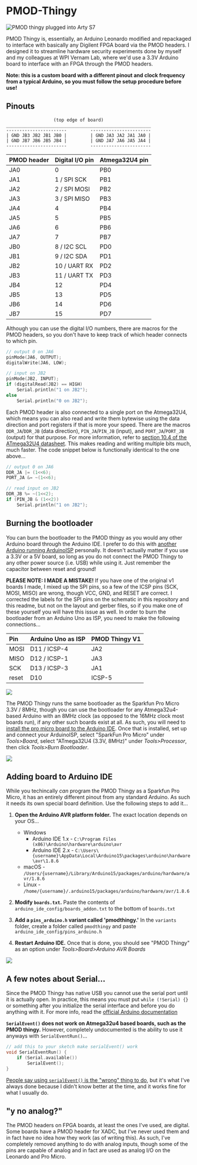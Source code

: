 # PMOD-Thingy

![PMOD thingy plugged into Arty S7](img/board.jpg)

PMOD Thingy is, essentially, an Arduino Leonardo modified and repackaged to interface with basically any Digilent FPGA board via the PMOD headers. I designed it to streamline hardware security experiments done by myself and my colleagues at WPI Vernam Lab, where we'd use a 3.3V Arduino board to interface with an FPGA through the PMOD headers.

**Note: this is a custom board with a different pinout and clock frequency from a typical Arduino, so you must follow the setup procedure before use!**

## Pinouts

```
                  (top edge of board)
_______________________________________________________
-----------------------         -----------------------
| GND JB3 JB2 JB1 JB0 |         | GND JA3 JA2 JA1 JA0 |
| GND JB7 JB6 JB5 JB4 |         | GND JA7 JA6 JA5 JA4 |
-----------------------         -----------------------
```

| PMOD header | Digital I/O pin | Atmega32U4 pin |
|:------------|:----------------|:---------------|
| JA0         | 0               | PB0            |
| JA1         | 1 / SPI SCK     | PB1            |
| JA2         | 2 / SPI MOSI    | PB2            |
| JA3         | 3 / SPI MISO    | PB3            |
| JA4         | 4               | PB4            |
| JA5         | 5               | PB5            |
| JA6         | 6               | PB6            |
| JA7         | 7               | PB7            |
| JB0         | 8 / I2C SCL     | PD0            |
| JB1         | 9 / I2C SDA     | PD1            |
| JB2         | 10 / UART RX    | PD2            |
| JB3         | 11 / UART TX    | PD3            |
| JB4         | 12              | PD4            |
| JB5         | 13              | PD5            |
| JB6         | 14              | PD6            |
| JB7         | 15              | PD7            |

Although you can use the digital I/O numbers, there are macros for the PMOD headers, so you don't have to keep track of which header connects to which pin.

```cpp
// output 0 on JA6
pinMode(JA6, OUTPUT);
digitalWrite(JA6, LOW);

// input on JB2
pinMode(JB2, INPUT);
if (digitalRead(JB2) == HIGH)
	Serial.println("1 on JB2");
else
	Serial.println("0 on JB2");
```

Each PMOD header is also connected to a single port on the Atmega32U4, which means you can also read and write them bytewise using the data direction and port registers if that is more your speed. There are the macros `DDR_JA`/`DDR_JB` (data direction), `PIN_JA`/`PIN_JB` (input), and `PORT_JA`/`PORT_JB` (output) for that purpose. For more information, refer to [section 10.4 of the ATmega32U4 datasheet](https://ww1.microchip.com/downloads/en/devicedoc/atmel-7766-8-bit-avr-atmega16u4-32u4_datasheet.pdf#page=84). This makes reading and writing multiple bits much, much faster. The code snippet below is functionally identical to the one above...

```cpp
// output 0 on JA6
DDR_JA |= (1<<6);
PORT_JA &= ~(1<<6);

// read input on JB2
DDR_JB %= ~(1<<2);
if (PIN_JB & (1<<2))
	Serial.println("1 on JB2");
```

## Burning the bootloader

You can burn the bootloader to the PMOD thingy as you would any other Arduino board through the Arduino IDE. I prefer to do this with [another Arduino running ArduinoISP](https://docs.arduino.cc/built-in-examples/arduino-isp/ArduinoISP/) personally. It doesn't actually matter if you use a 3.3V or a 5V board, so long as you do not connect the PMOD Thingy to any other power source (i.e. USB) while using it. Just remember the capacitor between reset and ground!

**PLEASE NOTE: I MADE A MISTAKE!** If you have one of the original v1 boards I made, I mixed up the SPI pins, so a few of the ICSP pins (SCK, MOSI, MISO) are wrong, though VCC, GND, and RESET are correct. I corrected the labels for the SPI pins on the schematic in this repository and this readme, but not on the layout and gerber files, so if you make one of these yourself you will have this issue as well. In order to burn the bootloader from an Arduino Uno as ISP, you need to make the following connections...

| Pin   | Arduino Uno as ISP | PMOD Thingy V1 |
|:------|:-------------------|:---------------|
| MOSI  | D11 / ICSP-4       | JA2            |
| MISO  | D12 / ICSP-1       | JA3            |
| SCK   | D13 / ICSP-3       | JA1            |
| reset | D10                | ICSP-5         |

![](img/prog.jpg)

The PMOD Thingy runs the same bootloader as the Sparkfun Pro Micro 3.3V / 8MHz, though you can use the bootloader for any Atmega32u4-based Arduino with an 8MHz clock (as opposed to the 16MHz clock most boards run), if any other such boards exist at all. As such, you will need to [install the pro micro board to the Arduino IDE](https://learn.sparkfun.com/tutorials/pro-micro--fio-v3-hookup-guide#windows_boardaddon). Once that is installed, set up and connect your ArduinoISP, select "SparkFun Pro Micro" under *Tools>Board*, select "ATmega32U4 (3.3V, 8MHz)" under *Tools>Processor*, then click *Tools>Burn Bootloader*.

![](img/burn_bootloader_setting.png)

## Adding board to Arduino IDE

While you techincally *can* program the PMOD Thingy as a Sparkfun Pro Micro, it has an entirely different pinout from any standard Arduino. As such it needs its own special board definition. Use the following steps to add it...

1. **Open the Arduino AVR platform folder.** The exact location depends on your OS...
	* Windows
		- Arduino IDE 1.x - `C:\Program Files (x86)\Arduino\hardware\arduino\avr`
		- Arduino IDE 2.x - `C:\Users\{username}\AppData\Local\Arduino15\packages\arduino\hardware\avr\1.8.6`
	* macOS - `/Users/{username}/Library/Arduino15/packages/arduino/hardware/avr/1.8.6`
	* Linux - `/home/{username}/.arduino15/packages/arduino/hardware/avr/1.8.6`

2. **Modify `boards.txt`.** Paste the contents of `arduino_ide_config/boards_addon.txt` to the bottom of `boards.txt`

3. **Add a `pins_arduino.h` variant called 'pmodthingy.'** In the `variants` folder, create a folder called `pmodthingy` and paste `arduino_ide_config/pins_arduino.h`

4. **Restart Arduino IDE.** Once that is done, you should see "PMOD Thingy" as an option under *Tools>Board>Arduino AVR Boards*

![](img/pmodthingy_in_boards.png)

## A few notes about Serial...

Since the PMOD Thingy has native USB you cannot use the serial port until it is actually open. In practice, this means you must put `while (!Serial) {}` or something after you initialize the serial interface and before you do anything with it. For more info, read the [official Arduino documentation](https://www.arduino.cc/reference/cs/language/functions/communication/serial/ifserial/)

**`SerialEvent()` does not work on Atmega32u4 based boards, such as the PMOD thingy.** However, completely undocumented is the ability to use it anyways with `SerialEventRun()`...

```cpp
// add this to your sketch make serialEvent() work
void SerialEventRun() {
	if (Serial.available())
		SerialEvent();
}
```

[People say using `serialEvent()` is the "wrong" thing to do](https://forum.arduino.cc/t/serialevent-with-the-esplora-leo-micro/173720), but it's what I've always done because I didn't know better at the time, and it works fine for what I usually do.

## "y no analog?"

The PMOD headers on FPGA boards, at least the ones I've used, are digital. Some boards have a PMOD header for XADC, but I've never used them and in fact have no idea how they work (as of writing this). As such, I've completely removed anything to do with analog inputs, though some of the pins are capable of analog and in fact are used as analog I/O on the Leonardo and Pro Micro. 